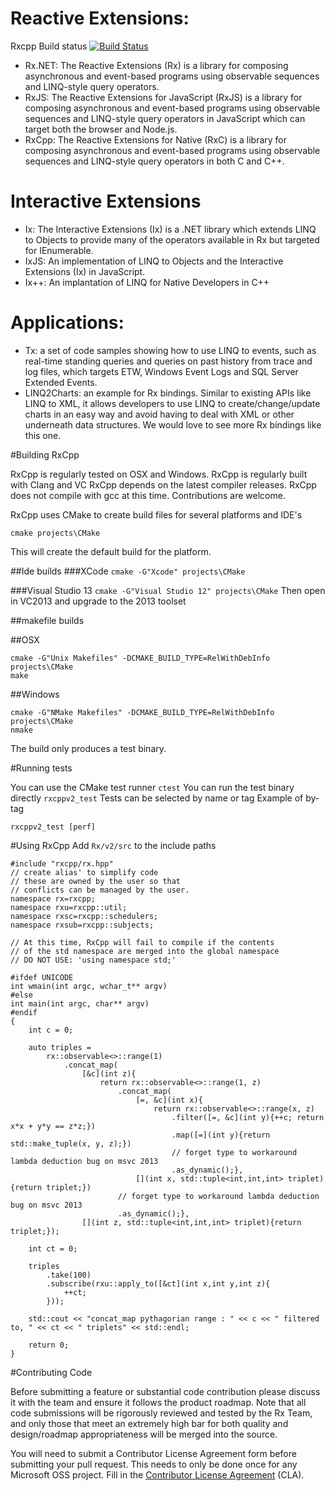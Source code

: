 # Reactive Extensions:

Rxcpp Build status [![Build Status](https://travis-ci.org/Reactive-Extensions/RxCpp.png)](https://travis-ci.org/Reactive-Extensions/RxCpp)

* Rx.NET: The Reactive Extensions (Rx) is a library for composing asynchronous and event-based programs using observable sequences and LINQ-style query operators.
* RxJS: The Reactive Extensions for JavaScript (RxJS) is a library for composing asynchronous and event-based programs using observable sequences and LINQ-style query operators in JavaScript which can target both the browser and Node.js.
* RxCpp: The Reactive Extensions for Native (RxC) is a library for composing asynchronous and event-based programs using observable sequences and LINQ-style query operators in both C and C++.

# Interactive Extensions
* Ix: The Interactive Extensions (Ix) is a .NET library which extends LINQ to Objects to provide many of the operators available in Rx but targeted for IEnumerable<T>.
* IxJS: An implementation of LINQ to Objects and the Interactive Extensions (Ix) in JavaScript.
* Ix++: An implantation of LINQ for Native Developers in C++

# Applications:
* Tx: a set of code samples showing how to use LINQ to events, such as real-time standing queries and queries on past history from trace and log files, which targets ETW, Windows Event Logs and SQL Server Extended Events.
* LINQ2Charts: an example for Rx bindings.  Similar to existing APIs like LINQ to XML, it allows developers to use LINQ to create/change/update charts in an easy way and avoid having to deal with XML or other underneath data structures. We would love to see more Rx bindings like this one.

#Building RxCpp

RxCpp is regularly tested on OSX and Windows.
RxCpp is regularly built with Clang and VC
RxCpp depends on the latest compiler releases.
RxCpp does not compile with gcc at this time. Contributions are welcome.

RxCpp uses CMake to create build files for several platforms and IDE's

```cmake projects\CMake```

This will create the default build for the platform.

##Ide builds
###XCode
```cmake -G"Xcode" projects\CMake```

###Visual Studio 13
```cmake -G"Visual Studio 12" projects\CMake```
Then open in VC2013 and upgrade to the 2013 toolset

##makefile builds

##OSX
```
cmake -G"Unix Makefiles" -DCMAKE_BUILD_TYPE=RelWithDebInfo projects\CMake
make
```

##Windows
```
cmake -G"NMake Makefiles" -DCMAKE_BUILD_TYPE=RelWithDebInfo projects\CMake
nmake
```

The build only produces a test binary.

#Running tests

You can use the CMake test runner ```ctest```
You can run the test binary directly ```rxcppv2_test```
Tests can be selected by name or tag
Example of by-tag

```rxcppv2_test [perf]```

#Using RxCpp
Add ```Rx/v2/src``` to the include paths

```
#include "rxcpp/rx.hpp"
// create alias' to simplify code
// these are owned by the user so that
// conflicts can be managed by the user.
namespace rx=rxcpp;
namespace rxu=rxcpp::util;
namespace rxsc=rxcpp::schedulers;
namespace rxsub=rxcpp::subjects;

// At this time, RxCpp will fail to compile if the contents
// of the std namespace are merged into the global namespace
// DO NOT USE: 'using namespace std;'

#ifdef UNICODE
int wmain(int argc, wchar_t** argv)
#else
int main(int argc, char** argv)
#endif
{
    int c = 0;

    auto triples =
        rx::observable<>::range(1)
            .concat_map(
                [&c](int z){
                    return rx::observable<>::range(1, z)
                        .concat_map(
                            [=, &c](int x){
                                return rx::observable<>::range(x, z)
                                    .filter([=, &c](int y){++c; return x*x + y*y == z*z;})
                                    .map([=](int y){return std::make_tuple(x, y, z);})
                                    // forget type to workaround lambda deduction bug on msvc 2013
                                    .as_dynamic();},
                            [](int x, std::tuple<int,int,int> triplet){return triplet;})
                        // forget type to workaround lambda deduction bug on msvc 2013
                        .as_dynamic();},
                [](int z, std::tuple<int,int,int> triplet){return triplet;});

    int ct = 0;

    triples
        .take(100)
        .subscribe(rxu::apply_to([&ct](int x,int y,int z){
            ++ct;
        }));

    std::cout << "concat_map pythagorian range : " << c << " filtered to, " << ct << " triplets" << std::endl;

    return 0;
}
```

#Contributing Code

Before submitting a feature or substantial code contribution please  discuss it with the team and ensure it follows the product roadmap. Note that all code submissions will be rigorously reviewed and tested by the Rx Team, and only those that meet an extremely high bar for both quality and design/roadmap appropriateness will be merged into the source.

You will need to submit a  Contributor License Agreement form before submitting your pull request. This needs to only be done once for any Microsoft OSS project. Fill in the [Contributor License Agreement](https://cla.msopentech.com/) (CLA).

